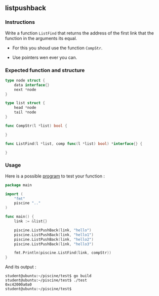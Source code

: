 ## listpushback

### Instructions

Write a function `ListFind` that returns the address of the first link that the function in the arguments its equal.

- For this you shoud use the function `CompStr`.

- Use pointers wen ever you can.

### Expected function and structure

```go
type node struct {
	data interface{}
	next *node
}

type list struct {
	head *node
	tail *node
}

func CompStr(l *list) bool {

}

func ListFind(l *list, comp func(l *list) bool) *interface{} {

}
```

### Usage

Here is a possible [program](TODO-LINK) to test your function :

```go
package main

import (
	"fmt"
	piscine ".."
)

func main() {
	link := &list{}

	piscine.ListPushBack(link, "hello")
	piscine.ListPushBack(link, "hello1")
	piscine.ListPushBack(link, "hello2")
	piscine.ListPushBack(link, "hello3")

	fmt.Println(piscine.ListFind(link, compStr))
}
```

And its output :

```console
student@ubuntu:~/piscine/test$ go build
student@ubuntu:~/piscine/test$ ./test
0xc42000a0a0
student@ubuntu:~/piscine/test$
```
